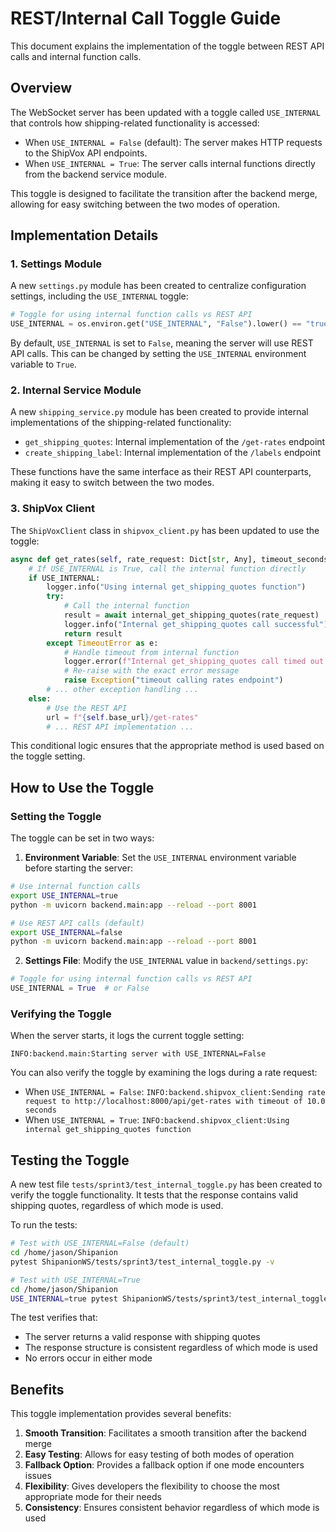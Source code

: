 # REST/Internal Call Toggle Guide

This document explains the implementation of the toggle between REST API calls and internal function calls.

## Overview

The WebSocket server has been updated with a toggle called `USE_INTERNAL` that controls how shipping-related functionality is accessed:

- When `USE_INTERNAL = False` (default): The server makes HTTP requests to the ShipVox API endpoints.
- When `USE_INTERNAL = True`: The server calls internal functions directly from the backend service module.

This toggle is designed to facilitate the transition after the backend merge, allowing for easy switching between the two modes of operation.

## Implementation Details

### 1. Settings Module

A new `settings.py` module has been created to centralize configuration settings, including the `USE_INTERNAL` toggle:

```python
# Toggle for using internal function calls vs REST API
USE_INTERNAL = os.environ.get("USE_INTERNAL", "False").lower() == "true"
```

By default, `USE_INTERNAL` is set to `False`, meaning the server will use REST API calls. This can be changed by setting the `USE_INTERNAL` environment variable to `True`.

### 2. Internal Service Module

A new `shipping_service.py` module has been created to provide internal implementations of the shipping-related functionality:

- `get_shipping_quotes`: Internal implementation of the `/get-rates` endpoint
- `create_shipping_label`: Internal implementation of the `/labels` endpoint

These functions have the same interface as their REST API counterparts, making it easy to switch between the two modes.

### 3. ShipVox Client

The `ShipVoxClient` class in `shipvox_client.py` has been updated to use the toggle:

```python
async def get_rates(self, rate_request: Dict[str, Any], timeout_seconds: float = 10.0) -> Dict[str, Any]:
    # If USE_INTERNAL is True, call the internal function directly
    if USE_INTERNAL:
        logger.info("Using internal get_shipping_quotes function")
        try:
            # Call the internal function
            result = await internal_get_shipping_quotes(rate_request)
            logger.info("Internal get_shipping_quotes call successful")
            return result
        except TimeoutError as e:
            # Handle timeout from internal function
            logger.error(f"Internal get_shipping_quotes call timed out: {str(e)}")
            # Re-raise with the exact error message
            raise Exception("timeout calling rates endpoint")
        # ... other exception handling ...
    else:
        # Use the REST API
        url = f"{self.base_url}/get-rates"
        # ... REST API implementation ...
```

This conditional logic ensures that the appropriate method is used based on the toggle setting.

## How to Use the Toggle

### Setting the Toggle

The toggle can be set in two ways:

1. **Environment Variable**: Set the `USE_INTERNAL` environment variable before starting the server:

```bash
# Use internal function calls
export USE_INTERNAL=true
python -m uvicorn backend.main:app --reload --port 8001

# Use REST API calls (default)
export USE_INTERNAL=false
python -m uvicorn backend.main:app --reload --port 8001
```

2. **Settings File**: Modify the `USE_INTERNAL` value in `backend/settings.py`:

```python
# Toggle for using internal function calls vs REST API
USE_INTERNAL = True  # or False
```

### Verifying the Toggle

When the server starts, it logs the current toggle setting:

```
INFO:backend.main:Starting server with USE_INTERNAL=False
```

You can also verify the toggle by examining the logs during a rate request:

- When `USE_INTERNAL = False`: `INFO:backend.shipvox_client:Sending rate request to http://localhost:8000/api/get-rates with timeout of 10.0 seconds`
- When `USE_INTERNAL = True`: `INFO:backend.shipvox_client:Using internal get_shipping_quotes function`

## Testing the Toggle

A new test file `tests/sprint3/test_internal_toggle.py` has been created to verify the toggle functionality. It tests that the response contains valid shipping quotes, regardless of which mode is used.

To run the tests:

```bash
# Test with USE_INTERNAL=False (default)
cd /home/jason/Shipanion
pytest ShipanionWS/tests/sprint3/test_internal_toggle.py -v

# Test with USE_INTERNAL=True
cd /home/jason/Shipanion
USE_INTERNAL=true pytest ShipanionWS/tests/sprint3/test_internal_toggle.py -v
```

The test verifies that:
- The server returns a valid response with shipping quotes
- The response structure is consistent regardless of which mode is used
- No errors occur in either mode

## Benefits

This toggle implementation provides several benefits:

1. **Smooth Transition**: Facilitates a smooth transition after the backend merge
2. **Easy Testing**: Allows for easy testing of both modes of operation
3. **Fallback Option**: Provides a fallback option if one mode encounters issues
4. **Flexibility**: Gives developers the flexibility to choose the most appropriate mode for their needs
5. **Consistency**: Ensures consistent behavior regardless of which mode is used
